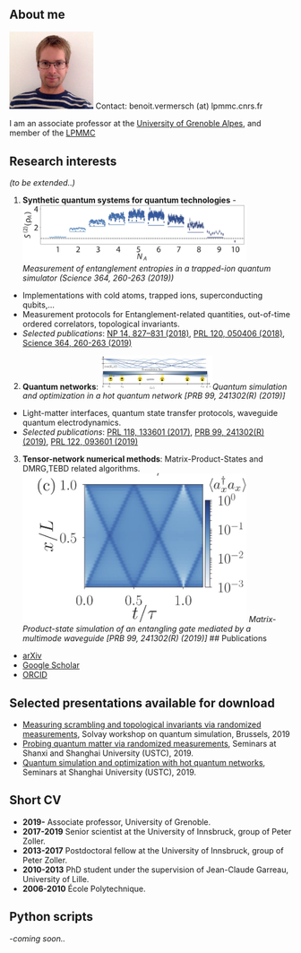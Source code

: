 ##  <a name="about"> </a> About me
<img src="Pics/vermersch.jpg" alt="drawing" width="150"/>
Contact: benoit.vermersch (at) lpmmc.cnrs.fr 

I am an associate professor at the [University of Grenoble Alpes](https://www.univ-grenoble-alpes.fr), and member of the [LPMMC](https://lpmmc.cnrs.fr/)

## <a name="research"> </a> Research interests

*(to be extended..)*

1. **Synthetic quantum systems for quantum technologies**
-<img src="Pics/Brydges2019.jpg" alt="drawing" width="400"/> *Measurement of entanglement entropies in a trapped-ion quantum simulator (Science 364, 260-263 (2019))* 
- Implementations with cold atoms, trapped ions, superconducting qubits,...
- Measurement protocols for 
Entanglement-related quantities, out-of-time ordered correlators, topological invariants.
- *Selected publications*:
[NP 14, 827–831 (2018)](https://www.nature.com/articles/s41567-018-0151-7), 
[PRL 120, 050406 (2018)](https://journals.aps.org/prl/abstract/10.1103/PhysRevLett.120.050406), 
[Science 364, 260-263 (2019)](https://science.sciencemag.org/content/364/6437/260)


2. **Quantum networks**:
 <img src="Pics/Schuetz2019.jpg" alt="drawing" width="200"/>*Quantum simulation and optimization in a hot quantum network [PRB 99, 241302(R) (2019)]* 

- Light-matter interfaces, quantum state transfer protocols, waveguide quantum electrodynamics.
- *Selected publications*:
 [PRL 118, 133601 (2017)](https://journals.aps.org/prl/abstract/10.1103/PhysRevLett.118.133601), 
 [PRB 99, 241302(R) (2019)](https://journals.aps.org/prb/abstract/10.1103/PhysRevB.99.241302), 
 [PRL 122, 093601 (2019)](https://journals.aps.org/prl/abstract/10.1103/PhysRevLett.122.093601)

3. **Tensor-network numerical methods**: Matrix-Product-States and DMRG,TEBD related algorithms.
 <img src="Pics/Schuetz2019_2.jpg" alt="drawing" width="400"/>  *Matrix-Product-state simulation of an entangling gate mediated by a multimode waveguide [PRB 99, 241302(R) (2019)]* ## <a name="publications"> </a> Publications

- [arXiv](https://arxiv.org/search/?searchtype=author&query=Vermersch%2C+B)
- [Google Scholar](https://scholar.google.com/citations?user=gbPKVn4AAAAJ&hl=en)
- [ORCID](https://orcid.org/0000-0001-6781-2079)

## <a name="talks"> </a> Selected presentations available for download

- [Measuring scrambling and topological invariants via randomized measurements](Talks/20190218Vermersch_SolvayConference.pdf), Solvay workshop on quantum simulation, Brussels, 2019
- [Probing quantum matter via randomized measurements](Talks/20190226Vermersch_StateKeyLaboratory_PekingUniversity_USTCTalk1.pdf), Seminars at Shanxi and Shanghai University (USTC), 2019.
- [Quantum simulation and optimization with hot quantum networks](Talks/20190304Vermersch_USTCTalk2.pdf),  Seminars at Shanghai University (USTC), 2019.

## <a name="cv"> </a> Short CV
- **2019-** Associate professor, University of Grenoble.
- **2017-2019** Senior scientist at the University of Innsbruck, group of Peter Zoller.
- **2013-2017** Postdoctoral fellow at the University of Innsbruck, group of Peter Zoller.
- **2010-2013** PhD student under the supervision of Jean-Claude Garreau, University of Lille.
- **2006-2010** École Polytechnique.

##  <a name="about"> </a> Python scripts
-*coming soon..*

